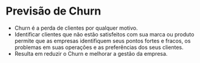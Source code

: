 # Previsão de Churn

- Churn é a perda de clientes por qualquer motivo.
- Identificar clientes que não estão satisfeitos com sua marca ou produto permite que as empresas identifiquem seus pontos fortes e fracos, os problemas em suas operações e as preferências dos seus clientes. 
- Resulta em reduzir o Churn e melhorar a gestão da empresa.